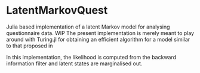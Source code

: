 # LatentMarkovQuest

Julia based implementation of a latent Markov model for analysing questionnaire data. 
WIP
The present implementation is merely meant to play around with Turing.jl for obtaining an efficient algorithm for a model similar to that proposed in 


In this implementation, the likelihood is computed from the backward information filter and latent states are marginalised out.
